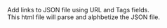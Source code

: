<html>
<body>
<p>
  Add links to JSON file using URL and Tags fields.<br>
  This html file will parse and alphbetize the JSON file.
</p>

<p id="links"></p>

<script>
  

var jsndata = new XMLHttpRequest();
xmlhttp.onreadystatechange = function() {
  if (ths.status==200 && this.readyState == 4) {
    var jsnobj = JSON.parse(this.responseText);
    for (i in jsnobj) {n += myObj[i].title;
        document.getElementById("links").innerHTML = n;
        }
  }
};
xmlhttp.open("GET", "{{ site.url }}/{{site.title}}/links.json",true);
xmlhttp.send();
</script>

</body>
</html>
